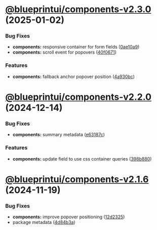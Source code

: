 # [@blueprintui/components-v2.3.0](https://github.com/blueprintui/blueprintui/compare/@blueprintui/components-v2.2.0...@blueprintui/components-v2.3.0) (2025-01-02)


### Bug Fixes

* **components:** responsive container for form fields ([0ae10a9](https://github.com/blueprintui/blueprintui/commit/0ae10a913637b14fb712480bf37cc88cda930524))
* **components:** scroll event for popovers ([40f0671](https://github.com/blueprintui/blueprintui/commit/40f0671bca9af1c1af1683c63751f585d62708df))


### Features

* **components:** fallback anchor popover position ([4a930bc](https://github.com/blueprintui/blueprintui/commit/4a930bc98d3a882cd6f0627ab65f92c2fd4509e8))

# [@blueprintui/components-v2.2.0](https://github.com/blueprintui/blueprintui/compare/@blueprintui/components-v2.1.6...@blueprintui/components-v2.2.0) (2024-12-14)


### Bug Fixes

* **components:** summary metadata ([e63187c](https://github.com/blueprintui/blueprintui/commit/e63187ca951b2916bf4300f6ffddf787067924ea))


### Features

* **components:** update field to use css container queries ([398b880](https://github.com/blueprintui/blueprintui/commit/398b8809526fa9a11545928ff448c73ca2d3a986))

# [@blueprintui/components-v2.1.6](https://github.com/blueprintui/blueprintui/compare/@blueprintui/components-v2.1.5...@blueprintui/components-v2.1.6) (2024-11-19)


### Bug Fixes

* **components:** improve popover positioning ([12d2325](https://github.com/blueprintui/blueprintui/commit/12d232596a24465704a337dca67bc843d26616d2))
* package metadata ([4d84b3a](https://github.com/blueprintui/blueprintui/commit/4d84b3a717074c70f0d7816efee57f4381e90d4a))
